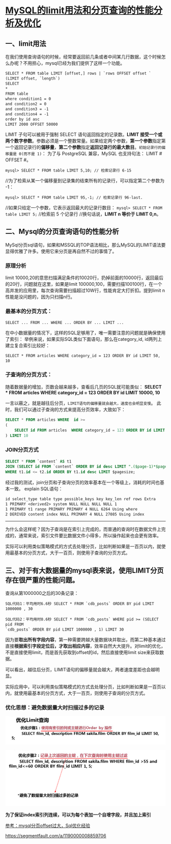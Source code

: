 # [MySQL的limit用法和分页查询的性能分析及优化](https://segmentfault.com/a/1190000008859706)



## 一、limit用法

在我们使用查询语句的时候，经常要返回前几条或者中间某几行数据，这个时候怎么办呢？不用担心，mysql已经为我们提供了这样一个功能。

```
SELECT * FROM table LIMIT [offset,] rows | `rows OFFSET offset ` 
(LIMIT offset, `length`)
SELECT
*
FROM table
where condition1 = 0
and condition2 = 0
and condition3 = -1
and condition4 = -1
order by id asc
LIMIT 2000 OFFSET 50000

```

LIMIT 子句可以被用于强制 SELECT 语句返回指定的记录数。**LIMIT 接受一个或两个数字参数**。参数必须是一个整数常量。如果给定两个参数，**第一个参数**指定第一个返回记录行的**偏移量**，**第二个参数**指定**返回记录行的最大数目**。`初始记录行的偏移量是 0(而不是 1)`： 为了与 PostgreSQL 兼容，MySQL 也支持句法： LIMIT # OFFSET #。

```
mysql> SELECT * FROM table LIMIT 5,10; // 检索记录行 6-15 

```

//为了检索从某一个偏移量到记录集的结束所有的记录行，可以指定第二个参数为 -1：

```
mysql> SELECT * FROM table LIMIT 95,-1; // 检索记录行 96-last. 

```

//如果只给定一个参数，它表示返回最大的记录行数目： 
`mysql> SELECT * FROM table LIMIT 5;` //检索前 5 个记录行 
//换句话说，**LIMIT n 等价于 LIMIT 0,n**。

## 二、Mysql的分页查询语句的性能分析

MySql分页sql语句，如果和MSSQL的TOP语法相比，那么MySQL的LIMIT语法要显得优雅了许多。使用它来分页是再自然不过的事情了。

### 原理分析

limit 10000,20的意思扫描满足条件的10020行，扔掉前面的10000行，返回最后的20行，问题就在这里，如果是limit 100000,100，需要扫描100100行，在一个高并发的应用里，每次查询需要扫描超过10W行，性能肯定大打折扣。提到limit n性能是没问题的，因为只扫描n行。

### 最基本的分页方式：

```
SELECT ... FROM ... WHERE ... ORDER BY ... LIMIT ... 
```

在中小数据量的情况下，这样的SQL足够用了，唯一需要注意的问题就是确保使用了索引：
举例来说，如果实际SQL类似下面语句，那么在category_id, id两列上建立复合索引比较好：

```
SELECT * FROM articles WHERE category_id = 123 ORDER BY id LIMIT 50, 10
```

### **子查询的分页方式：**

随着数据量的增加，页数会越来越多，查看后几页的SQL就可能类似：
**SELECT \* FROM articles WHERE category_id = 123 ORDER BY id LIMIT 10000, 10**

一言以蔽之，就是越往后分页，`LIMIT语句的偏移量就会越大，速度也会明显变慢`。
此时，我们可以通过子查询的方式来提高分页效率，大致如下：

```Sql
SELECT * FROM articles WHERE  id >=  
(
    SELECT id FROM articles  WHERE category_id = 123 ORDER BY id LIMIT 10000, 1
) LIMIT 10 
```

### **JOIN分页方式**

```sql
SELECT * FROM `content` AS t1   
JOIN (SELECT id FROM `content` ORDER BY id desc LIMIT ".($page-1)*$pagesize.", 1) AS t2   
WHERE t1.id <= t2.id ORDER BY t1.id desc LIMIT $pagesize; 
```

经过我的测试，join分页和子查询分页的效率基本在一个等级上，消耗的时间也基本一致。 
explain SQL语句：

```
id select_type table type possible_keys key key_len ref rows Extra
1 PRIMARY <derived2> system NULL NULL NULL NULL 1  
1 PRIMARY t1 range PRIMARY PRIMARY 4 NULL 6264 Using where
2 DERIVED content index NULL PRIMARY 4 NULL 27085 Using index

```

------

为什么会这样呢？因为子查询是在索引上完成的，而普通的查询时在数据文件上完成的，通常来说，索引文件要比数据文件小得多，所以操作起来也会更有效率。

实际可以利用类似策略模式的方式去处理分页，比如判断如果是一百页以内，就使用最基本的分页方式，大于一百页，则使用子查询的分页方式。

## 三、对于有大数据量的mysql表来说，使用LIMIT分页存在很严重的性能问题。

查询从第1000000之后的30条记录：

```mysql
SQL代码1：平均用时6.6秒 SELECT * FROM `cdb_posts` ORDER BY pid LIMIT 1000000 , 30

SQL代码2：平均用时0.6秒 SELECT * FROM `cdb_posts` WHERE pid >= (SELECT pid FROM  
`cdb_posts` ORDER BY pid LIMIT 1000000 , 1) LIMIT 30

```

因为要**取出所有字段内容**，第一种需要跨越大量数据块并取出，而第二种基本通过直接**根据索引字段定位后，才取出相应内容**，效率自然大大提升。对limit的优化，不是直接使用limit，而是首先获取到offset的id，然后直接使用limit size来获取数据。

可以看出，越往后分页，LIMIT语句的偏移量就会越大，两者速度差距也会越明显。

实际应用中，可以利用类似策略模式的方式去处理分页，比如判断如果是一百页以内，就使用最基本的分页方式，大于一百页，则使用子查询的分页方式。

### 优化思想：避免数据量大时扫描过多的记录

![3980835387-58da0dc13597a_articlex](image-201710311830/3980835387-58da0dc13597a_articlex.png)

![895129118-58da0e518606c_articlex](image-201710311830/895129118-58da0e518606c_articlex.png)



**为了保证index索引列连续，可以为每个表加一个自增字段，并且加上索引**

[参考：mysql分页offset过大，Sql优化经验](https://segmentfault.com/a/1190000005007706)



https://segmentfault.com/a/1190000008859706
